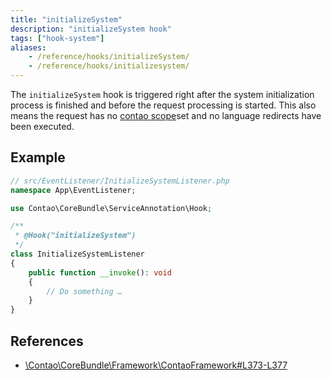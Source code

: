 ```yaml
---
title: "initializeSystem"
description: "initializeSystem hook"
tags: ["hook-system"]
aliases:
    - /reference/hooks/initializeSystem/
    - /reference/hooks/initializesystem/
---
```



The `initializeSystem` hook is triggered right after the system initialization
process is finished and before the request processing is started. This also means the request has no [contao scope](https://docs.contao.org/dev/framework/routing/#request-scope)set and no language redirects have been executed.


## Example

```php
// src/EventListener/InitializeSystemListener.php
namespace App\EventListener;

use Contao\CoreBundle\ServiceAnnotation\Hook;

/**
 * @Hook("initializeSystem")
 */
class InitializeSystemListener
{
    public function __invoke(): void
    {
        // Do something …
    }
}
```


## References

* [\Contao\CoreBundle\Framework\ContaoFramework#L373-L377](https://github.com/contao/contao/blob/4.7.6/core-bundle/src/Framework/ContaoFramework.php#L373-L377)
